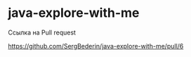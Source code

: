 # java-explore-with-me
Ссылка на Pull request

https://github.com/SergBederin/java-explore-with-me/pull/6
